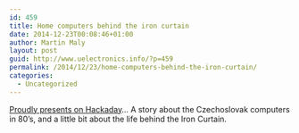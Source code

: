 ```yaml
---
id: 459
title: Home computers behind the iron curtain
date: 2014-12-23T00:08:46+01:00
author: Martin Maly
layout: post
guid: http://www.uelectronics.info/?p=459
permalink: /2014/12/23/home-computers-behind-the-iron-curtain/
categories:
  - Uncategorized
---
```

[Proudly presents on Hackaday](http://hackaday.com/2014/12/15/home-computers-behind-the-iron-curtain/)&#8230; A story about the Czechoslovak computers in 80&#8217;s, and a little bit about the life behind the Iron Curtain.